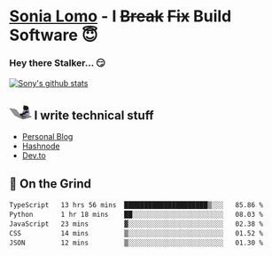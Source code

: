 # [Sonia Lomo](https://sonylomo.github.io/) - I ~~Break~~ ~~Fix~~ Build Software 😇
### Hey there Stalker... 😏 

<a href="https://github.com/sonylomo/github-readme-stats">
  <img align="center" src="https://media.giphy.com/media/lU05nFSW6Y2A/giphy.gif" alt="Sony's github stats" />
</a>

## <img src="assets/devcat.gif" width="40"> I write technical stuff
- [Personal Blog](https://www.sonylomo.dev/blog)
- [Hashnode](https://sonylomo.hashnode.dev/)
- [Dev.to](https://dev.to/sonylomo)

## 🤡 On the Grind
<!--START_SECTION:waka-->

```txt
TypeScript   13 hrs 56 mins  █████████████████████▒░░░   85.86 %
Python       1 hr 18 mins    ██░░░░░░░░░░░░░░░░░░░░░░░   08.03 %
JavaScript   23 mins         ▓░░░░░░░░░░░░░░░░░░░░░░░░   02.38 %
CSS          14 mins         ▒░░░░░░░░░░░░░░░░░░░░░░░░   01.52 %
JSON         12 mins         ▒░░░░░░░░░░░░░░░░░░░░░░░░   01.30 %
```

<!--END_SECTION:waka-->
